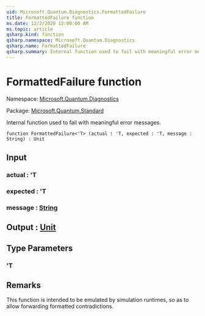 ```yaml
---
uid: Microsoft.Quantum.Diagnostics.FormattedFailure
title: FormattedFailure function
ms.date: 12/2/2020 12:00:00 AM
ms.topic: article
qsharp.kind: function
qsharp.namespace: Microsoft.Quantum.Diagnostics
qsharp.name: FormattedFailure
qsharp.summary: Internal function used to fail with meaningful error messages.
---
```


# FormattedFailure function

Namespace: [Microsoft.Quantum.Diagnostics](xref:Microsoft.Quantum.Diagnostics)

Package: [Microsoft.Quantum.Standard](https://nuget.org/packages/Microsoft.Quantum.Standard)


Internal function used to fail with meaningful error messages.

```qsharp
function FormattedFailure<'T> (actual : 'T, expected : 'T, message : String) : Unit
```


## Input

### actual : 'T




### expected : 'T




### message : [String](xref:microsoft.quantum.lang-ref.string)





## Output : [Unit](xref:microsoft.quantum.lang-ref.unit)



## Type Parameters

### 'T



## Remarks

This function is intended to be emulated by simulation runtimes, so asto allow forwarding formatted contradictions.
